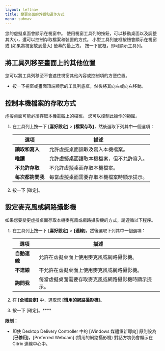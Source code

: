 ```yaml
---
layout: leftnav
title: 變更桌面的外觀和運作方式
menu: subnav
---
```


您的虛擬桌面會顯示在視窗中。 使用視窗工具列的按鈕，可以移動桌面以及調整其大小，還可以控制存取檔案和裝置的方式。 小型工具列底框按鈕會顯示在視窗或 (如果將視窗放到最大) 螢幕的最上方。 按一下底框，即可顯示工具列。

## 將工具列移至畫面上的其他位置

您可以將工具列移至不會遮住視窗其他內容或控制項的方便位置。

* 按一下視窗或畫面頂端顯示的工具列底框，然後將其向左或向右移動。

## 控制本機檔案的存取方式

虛擬桌面可能必須存取本機電腦上的檔案。 您可以控制此操作的範圍。

1. 在工具列上按一下 **[喜好設定]** > **[檔案存取]**，然後選取下列其中一個選項：

   | 選項 | 描述 |
   | --- | --- |
   | **讀取和寫入** | 允許虛擬桌面讀取及寫入本機檔案。 |
   | **唯讀** | 允許虛擬桌面讀取本機檔案，但不允許寫入。 |
   | **不允許存取** | 不允許虛擬桌面存取本機檔案。 |
   | **每次都詢問我** | 每當虛擬桌面需要存取本機檔案時顯示提示。 |

2. 按一下 [確定]。

## 設定麥克風或網路攝影機

如果您要變更虛擬桌面存取本機麥克風或網路攝影機的方式，請遵循以下程序。

1. 在工具列上按一下 **[喜好設定]** > **[連線]**，然後選取下列其中一個選項：

   | 選項 | 描述 |
   | --- | --- |
   | **自動連線** | 允許在虛擬桌面上使用麥克風或網路攝影機。 |
   | **不連線** | 不允許在虛擬桌面上使用麥克風或網路攝影機。 |
   | **詢問我** | 每當虛擬桌面需要存取麥克風或網路攝影機時顯示提示。 |

2. 在 **[全域設定]** 中，選取您 **[慣用的網路攝影機]**。

3. 按一下 [確定]。****

**限制：**

* 即使 Desktop Delivery Controller 中的 [Windows 媒體重新導向] 原則設為 **[已停用]**，[Preferred Webcam] (慣用的網路攝影機) 對話方塊仍會顯示在 Citrix 連線中心中。

